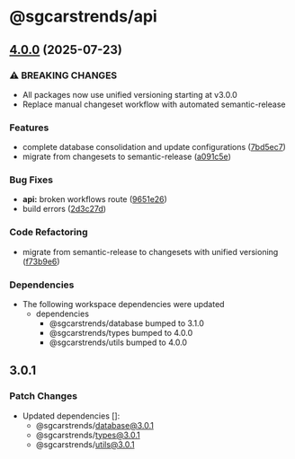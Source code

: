 # @sgcarstrends/api

## [4.0.0](https://github.com/sgcarstrends/sgcarstrends/compare/api-v3.0.1...api-v4.0.0) (2025-07-23)


### ⚠ BREAKING CHANGES

* All packages now use unified versioning starting at v3.0.0
* Replace manual changeset workflow with automated semantic-release

### Features

* complete database consolidation and update configurations ([7bd5ec7](https://github.com/sgcarstrends/sgcarstrends/commit/7bd5ec7dc7d8c070698373d435f59e54d85be07b))
* migrate from changesets to semantic-release ([a091c5e](https://github.com/sgcarstrends/sgcarstrends/commit/a091c5e55d28bcda8d50ec2d30b357c62fcb6894))


### Bug Fixes

* **api:** broken workflows route ([9651e26](https://github.com/sgcarstrends/sgcarstrends/commit/9651e26142fd2d6ae876a225cde4828199b72ef1))
* build errors ([2d3c27d](https://github.com/sgcarstrends/sgcarstrends/commit/2d3c27d4fb8fbc3f6b5e8c0735ce1c444bc64119))


### Code Refactoring

* migrate from semantic-release to changesets with unified versioning ([f73b9e6](https://github.com/sgcarstrends/sgcarstrends/commit/f73b9e6683e16cf0debf492a4d70ac8d1629c619))


### Dependencies

* The following workspace dependencies were updated
  * dependencies
    * @sgcarstrends/database bumped to 3.1.0
    * @sgcarstrends/types bumped to 4.0.0
    * @sgcarstrends/utils bumped to 4.0.0

## 3.0.1

### Patch Changes

- Updated dependencies []:
  - @sgcarstrends/database@3.0.1
  - @sgcarstrends/types@3.0.1
  - @sgcarstrends/utils@3.0.1
